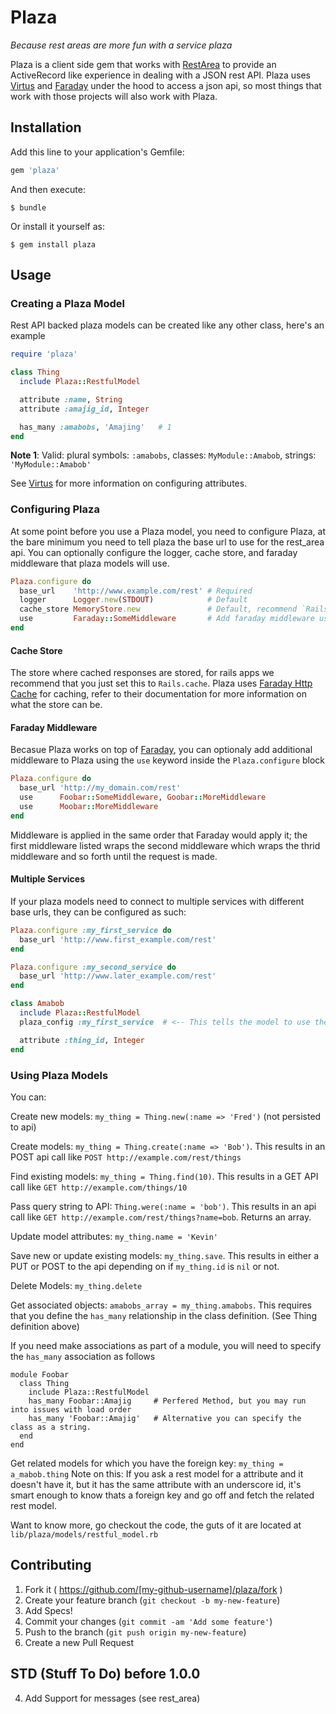 # Plaza

_Because rest areas are more fun with a service plaza_

Plaza is a client side gem that works with [RestArea][1] to provide an ActiveRecord like experience
in dealing with a JSON rest API. Plaza uses [Virtus][2] and [Faraday][3] under the hood to access a
json api, so most things that work with those projects will also work with Plaza.

## Installation

Add this line to your application's Gemfile:

```ruby
gem 'plaza'
```

And then execute:

    $ bundle

Or install it yourself as:

    $ gem install plaza

## Usage

### Creating a Plaza Model

Rest API backed plaza models can be created like any other class, here's an example

```ruby
require 'plaza'

class Thing
  include Plaza::RestfulModel

  attribute :name, String
  attribute :amajig_id, Integer

  has_many :amabobs, 'Amajing'   # 1
end
```

**Note 1**: Valid: plural symbols: `:amabobs`, classes: `MyModule::Amabob`, strings: `'MyModule::Amabob'`

See [Virtus][2] for more information on configuring attributes.

### Configuring Plaza

At some point before you use a Plaza model, you need to configure Plaza, at the bare minimum you
need to tell plaza the base url to use for the rest_area api. You can optionally configure the
logger, cache store, and faraday middleware that plaza models will use.

```ruby
Plaza.configure do
  base_url    'http://www.example.com/rest' # Required
  logger      Logger.new(STDOUT)            # Default
  cache_store MemoryStore.new               # Default, recommend `Rails.cache` for rails apps
  use         Faraday::SomeMiddleware       # Add faraday middleware useing use
end
```

#### Cache Store

The store where cached responses are stored, for rails apps we recommend that you just set this
to `Rails.cache`. Plaza uses [Faraday Http Cache][4] for caching, refer to their documentation for
more information on what the store can be.

#### Faraday Middleware

Becasue Plaza works on top of [Faraday][3], you can optionaly add additional middleware to Plaza using the
`use` keyword inside the `Plaza.configure` block

```ruby
Plaza.configure do
  base_url 'http://my_domain.com/rest'
  use      Foobar::SomeMiddleware, Goobar::MoreMiddleware
  use      Moobar::MoreMiddleware
end
```

Middleware is applied in the same order that Faraday would apply it; the first middleware listed
wraps the second middleware which wraps the thrid middleware and so forth until the request is made.

#### Multiple Services

If your plaza models need to connect to multiple services with different base urls, they can be
configured as such:

```ruby
Plaza.configure :my_first_service do
  base_url 'http://www.first_example.com/rest'
end

Plaza.configure :my_second_service do
  base_url 'http://www.later_example.com/rest'
end

class Amabob
  include Plaza::RestfulModel
  plaza_config :my_first_service  # <-- This tells the model to use the :my_first_service configuration

  attribute :thing_id, Integer
end
```

### Using Plaza Models

You can:

Create new models: `my_thing = Thing.new(:name => 'Fred')` (not persisted to api)

Create models: `my_thing = Thing.create(:name => 'Bob')`. This results in an POST api call like
`POST http://example.com/rest/things`

Find existing models: `my_thing = Thing.find(10)`. This results in a GET API call like `GET
http://example.com/things/10`

Pass query string to API: `Thing.were(:name = 'bob')`. This results in an api call like `GET
http://example.com/rest/things?name=bob`. Returns an array.

Update model attributes: `my_thing.name = 'Kevin'`

Save new or update existing models: `my_thing.save`. This results in either a PUT or POST to the api
depending on if `my_thing.id` is `nil` or not.

Delete Models: `my_thing.delete`

Get associated objects: `amabobs_array = my_thing.amabobs`. This requires that you define the
   `has_many` relationship in the class definition. (See Thing definition above)

If you need make associations as part of a module, you will need to specify the `has_many` association as follows

    module Foobar
      class Thing
        include Plaza::RestfulModel
        has_many Foobar::Amajig     # Perfered Method, but you may run into issues with load order
        has_many 'Foobar::Amajig'   # Alternative you can specify the class as a string.
      end
    end

Get related models for which you have the foreign key: `my_thing = a_mabob.thing`
Note on this: If you ask a rest model for a attribute and it doesn't have it, but it has the
same attribute with an underscore id, it's smart enough to know thats a foreign key and go off and
fetch the related rest model.

Want to know more, go checkout the code, the guts of it are located at
`lib/plaza/models/restful_model.rb`

## Contributing

1. Fork it ( https://github.com/[my-github-username]/plaza/fork )
2. Create your feature branch (`git checkout -b my-new-feature`)
3. Add Specs!
3. Commit your changes (`git commit -am 'Add some feature'`)
4. Push to the branch (`git push origin my-new-feature`)
5. Create a new Pull Request

## STD (Stuff To Do) before 1.0.0

4. Add Support for messages (see rest_area)

[1]:https://github.com/bguest/rest_area
[2]:https://github.com/solnic/virtus
[3]:https://github.com/lostisland/faraday
[4]:https://github.com/plataformatec/faraday-http-cache
